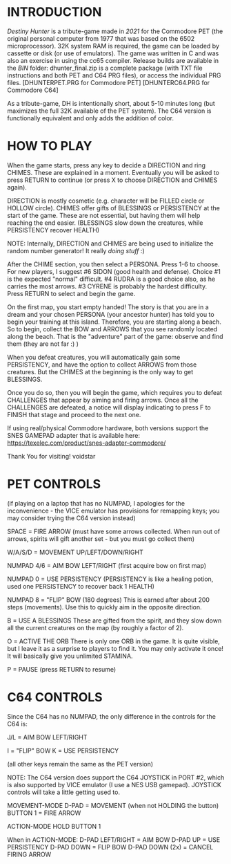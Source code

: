 
INTRODUCTION
============

*Destiny Hunter* is a tribute-game made in *2021* for the Commodore PET (the original personal computer from 1977 that was based on the 6502 microprocessor).  32K system RAM is required, the game can be loaded by cassette or disk (or use of emulators).   The game was written in C and was also an exercise in using the cc65 compiler.   Release builds are available in the *BIN* folder: dhunter_final.zip is a complete package (with TXT file instructions and both PET and C64 PRG files), or access the individual PRG files.  [DHUNTERPET.PRG for Commodore PET] [DHUNTERC64.PRG for Commodore C64]

As a tribute-game, DH is intentionally short, about 5-10 minutes long (but maximizes the full 32K available of the PET system).  The C64 version is functionally equivalent and only adds the addition of color.


HOW TO PLAY
===========
When the game starts, press any key to decide a DIRECTION and ring CHIMES.  These are explained in a moment. Eventually you will be asked to press RETURN to continue (or press X to choose DIRECTION and CHIMES again).

DIRECTION is mostly cosmetic (e.g. character will be FILLED circle or HOLLOW circle).  CHIMES offer gifts of BLESSINGS or PERSISTENCY at the start of the game.  These are not essential, but having them will help reaching the end easier.  (BLESSINGS slow down the creatures, while PERSISTENCY recover HEALTH)

NOTE: Internally, DIRECTION and CHIMES are being used to initialize the random number generator!  It really *doing stuff* :)

After the CHIME section, you then select a PERSONA.    Press 1-6 to choose.  For new players, I suggest #6 SIDON (good health and defense).  Choice #1 is the expected "normal" difficult.   #4 RUDRA is a good choice also, as he carries the most arrows.    #3 CYRENE is probably the hardest difficulty.  Press RETURN to select and begin the game.

On the first map, you start empty handed!  The story is that you are in a dream and your chosen PERSONA (your ancestor hunter) has told you to begin your training at this island.  Therefore, you are starting along a beach.   So to begin, collect the BOW and ARROWS that you see randomly located along the beach.  That is the "adventure" part of the game: observe and find them (they are not far :) )

When you defeat creatures, you will automatically gain some PERSISTENCY, and have the option to collect ARROWS from those creatures.  But the CHIMES at the beginning is the only way to get BLESSINGS.



Once you do so, then you will begin the game, which requires you to defeat CHALLENGES that appear by aiming and firing arrows.  Once all the CHALLENGES are defeated, a notice will display indicating to press F to FINISH that stage and proceed to the next one. 


If using real/physical Commodore hardware, both versions support the SNES GAMEPAD adapter that is available here:
https://texelec.com/product/snes-adapter-commodore/


Thank You for visiting!
voidstar


PET CONTROLS
============

(if playing on a laptop that has no NUMPAD, I apologies for the inconvenience - the VICE emulator has provisions for remapping keys; you may consider trying the C64 version instead)

SPACE    = FIRE ARROW  (must have some arrows collected.  When run out of arrows, spirits will gift another set - but you must go collect them)

W/A/S/D  = MOVEMENT UP/LEFT/DOWN/RIGHT

NUMPAD
4/6      = AIM BOW LEFT/RIGHT
           (first acquire bow on first map)
					
NUMPAD 0 = USE PERSISTENCY
            (PERSISTENCY is like a healing potion, used
						one PERSISTENCY to recover back 1 HEALTH)
						
NUMPAD 8 = "FLIP" BOW (180 degrees)
           This is earned after about 200 steps (movements).
					 Use this to quickly aim in the opposite direction.

B        = USE A BLESSINGS
           These are gifted from the spirit, and they slow down
					 all the current creatures on the map (by roughly a factor of 2).
					 
O        = ACTIVE THE ORB
           There is only one ORB in the game.  It is quite visible,
					 but I leave it as a surprise to players to find it.
					 You may only activate it once!  It will basically give you
					 unlimited STAMINA.

P       = PAUSE (press RETURN to resume)


				
C64 CONTROLS
============
Since the C64 has no NUMPAD, the only difference in the controls
for the C64 is:

J/L     = AIM BOW LEFT/RIGHT

I       = "FLIP" BOW
K       = USE PERSISTENCY

(all other keys remain the same as the PET version)

NOTE: The C64 version does support the C64 JOYSTICK in PORT #2,
which is also supported by VICE emulator (I use a NES USB gamepad).
JOYSTICK controls will take a little getting used to.  

MOVEMENT-MODE
D-PAD    = MOVEMENT  (when not HOLDING the button)
BUTTON 1 = FIRE ARROW

ACTION-MODE
HOLD BUTTON 1

When in ACTION-MODE:
D-PAD LEFT/RIGHT = AIM BOW
D-PAD UP         = USE PERSISTENCY
D-PAD DOWN       = FLIP BOW
D-PAD DOWN (2x)  = CANCEL FIRING ARROW 
